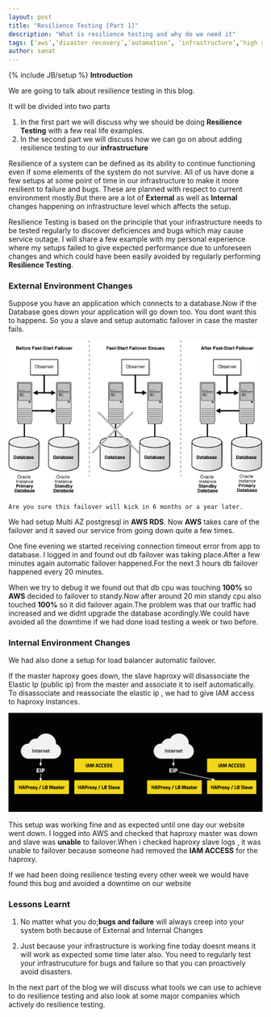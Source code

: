 ```yaml
---
layout: post
title: "Resilience Testing [Part 1]"
description: "What is resilience testing and why do we need it"
tags: [’aws’,’disaster recovery’,’automation’, ’infrastructure’,’high availability’]
author: sanat
---
```

{% include JB/setup %}
**Introduction**

We are going to talk about resilience testing in this blog.

It will be divided into two parts

1. In the first part we will discuss why we should be doing **Resilience Testing** with a few real life examples.
2. In the second part we will discuss how we can go on about adding resilience testing to our **infrastructure**

Resilience of a system can be defined as its ability to continue functioning  even if some elements of the system do not survive.
All of us have done a few setups at some point of time in our infrastructure to make it more resilient to failure and bugs.
These are planned with respect to current environment mostly.But there are a lot of **External** as well as **Internal** changes happening on infrastructure level which affects the setup.

Resilience Testing is based on the principle that your infrastructure needs to be tested regularly to discover deficiences and bugs which may cause service outage.
I will share a few example with my personal experience where my setups failed to give expected performance due to unforeseen changes and which could have been easily avoided by regularly performing **Resilience Testing**. 

### External Environment Changes

Suppose you have an application which connects to a database.Now if the Database goes down your application will go down too. You dont want this to happens. So you a slave and setup automatic failover in case the master fails.

<div class="row"><div class='col-md-8 col-md-offset-2'> <img class="img-responsive" src="/assets/blogs/db.jpg"> </div></div>

`Are you sure this failover will kick in 6 months or a year later.`

We had setup Multi AZ postgresql in **AWS RDS**. Now **AWS** takes care of the failover and it saved our service from going down quite a few times.

One fine evening we started receiving connection timeout error from app to database. I logged in and found out db failover was taking place.After a few minutes again automatic failover happened.For the next 3 hours db failover happened every 20 minutes.

When we try to debug it we found out that db cpu was touching **100%** so **AWS** decided to failover to standy.Now after around 20 min standy cpu also touched **100%** so it did failover again.The problem was that our traffic had increased and we didnt upgrade the database acordingly.We could have avoided all the downtime if we had done load testing a week or two before.


### Internal Environment Changes

We had also done a setup for load balancer automatic failover.

If the master haproxy goes down, the slave haproxy will disassociate the Elastic Ip (public ip) from the master and associate it to iself automatically. To disassociate and reassociate the elastic ip , we had to give IAM access to haproxy instances.

<div class="row"><div class='col-md-8 col-md-offset-2'> <img class="img-responsive" src="/assets/blogs/haproxy.png"> </div></div>

This setup was working fine and as expected until one day our website went down.
I logged into AWS and checked that haproxy master was down and slave was **unable** to failover.When i checked haproxy slave logs , it was unable to failover because someone had removed the **IAM ACCESS** for the haproxy.

If we had been doing resilience testing every other week we would have found this bug and avoided a downtime on our website



### Lessons Learnt

1. No matter what you do;**bugs and failure** will always creep into your system both because of External and Internal Changes

2. Just because your infrastructure is working fine today doesnt means it will work as expected some time later also. You need to regularly test your infrastrucuture for bugs and failure so that you can proactively avoid disasters.


In the next part of the blog we will discuss what tools we can use to achieve to do resilience testing and also look at some major companies which actively do resilience testing.


